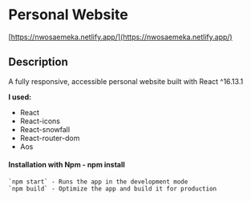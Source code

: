 # Personal Website

[https://nwosaemeka.netlify.app/](https://nwosaemeka.netlify.app/)

## Description

A fully responsive, accessible personal website built with React ^16.13.1

**I used:**

- React
- React-icons
- React-snowfall
- React-router-dom
- Aos

#### Installation with Npm - npm install

```
`npm start` - Runs the app in the development mode
`npm build` - Optimize the app and build it for production

```
